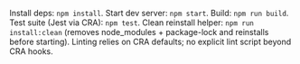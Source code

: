 Install deps: `npm install`.
Start dev server: `npm start`.
Build: `npm run build`.
Test suite (Jest via CRA): `npm test`.
Clean reinstall helper: `npm run install:clean` (removes node_modules + package-lock and reinstalls before starting).
Linting relies on CRA defaults; no explicit lint script beyond CRA hooks.